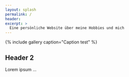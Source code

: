 ```yaml
---
layout: splash
permalink: /
header:
excerpt: >
  Eine persönliche Website über meine Hobbies und mich
---
```


{% include gallery caption="Caption test" %}

## Header 2

Lorem ipsum ...

<!-- vim: set tw=79 ts=2 sw=2 ai si et: -->
